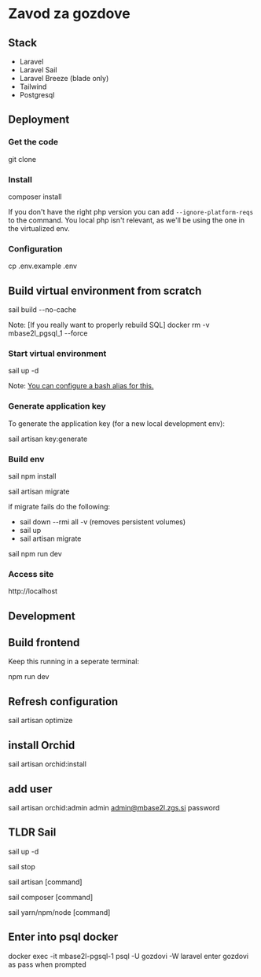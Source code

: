 # Zavod za gozdove

## Stack

- Laravel
- Laravel Sail
- Laravel Breeze (blade only)
- Tailwind
- Postgresql

## Deployment

### Get the code

  git clone 

### Install

  composer install

If you don't have the right php version you can add `--ignore-platform-reqs` to the command. You local php isn't relevant, as we'll be using the one in the virtualized env.

### Configuration

  cp .env.example .env

## Build virtual environment from scratch

  sail build --no-cache

Note: [If you really want to properly rebuild SQL] docker rm -v mbase2l_pgsql_1 --force
### Start virtual environment

  
  sail up -d

Note: [You can configure a bash alias for this.](https://laravel.com/docs/9.x/sail#configuring-a-bash-alias)

### Generate application key

To generate the application key (for a new local development env):

  sail artisan key:generate

### Build env

  sail npm install

  sail artisan migrate

  if migrate fails do the following: 
* sail down --rmi all -v (removes persistent volumes)
* sail up
* sail artisan migrate

  
sail npm run dev

### Access site

  http://localhost

## Development

## Build frontend

Keep this running in a seperate terminal:

  npm run dev

## Refresh configuration

  sail artisan optimize

## install Orchid

  sail artisan orchid:install

## add user
  
  sail artisan orchid:admin admin admin@mbase2l.zgs.si password

## TLDR Sail

  sail up -d

  sail stop

  sail artisan [command]

  sail composer [command]

  sail yarn/npm/node [command]

## Enter into psql docker
  docker exec -it mbase2l-pgsql-1 psql -U gozdovi -W laravel
  enter gozdovi as pass when prompted

